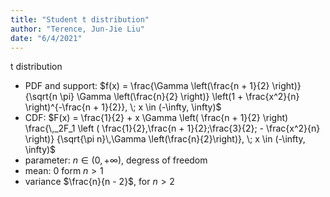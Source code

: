 ```yaml
---
title: "Student t distribution"
author: "Terence, Jun-Jie Liu"
date: "6/4/2021"
---
```


$\text{t distribution}$

* PDF and support: $f(x) = \frac{\Gamma \left(\frac{n + 1}{2} \right)} {\sqrt{n \pi} \Gamma \left(\frac{n}{2} \right)} \left(1 + \frac{x^2}{n} \right)^{-\frac{n + 1}{2}}, \; x \in (-\infty, \infty)$
* CDF: $F(x) = \frac{1}{2} + x \Gamma \left( \frac{n + 1}{2} \right) \frac{\,_2F_1 \left ( \frac{1}{2},\frac{n + 1}{2};\frac{3}{2}; - \frac{x^2}{n} \right)} {\sqrt{\pi n}\,\Gamma \left(\frac{n}{2}\right)}, \; x \in (-\infty, \infty)$
* parameter: $n \in (0, +\infty)$, degress of freedom
* mean: $0$ form $n > 1$
* variance $\frac{n}{n - 2}$, for $n > 2$